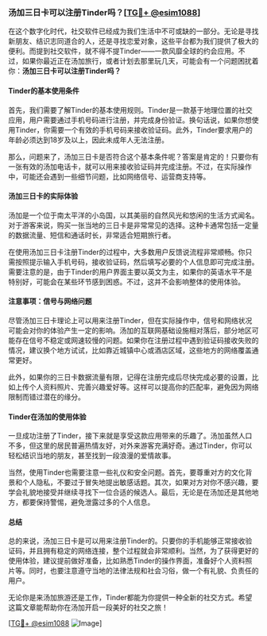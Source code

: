 ### 汤加三日卡可以注册Tinder吗？[[TG💪+ @esim1088](https://t.me/s/esim1088)]

在这个数字化时代，社交软件已经成为我们生活中不可或缺的一部分。无论是寻找新朋友、结识志同道合的人，还是寻找恋爱对象，这些平台都为我们提供了极大的便利。而提到社交软件，就不得不提Tinder——一款风靡全球的约会应用。不过，如果你最近正在汤加旅行，或者计划去那里玩几天，可能会有一个问题困扰着你：**汤加三日卡可以注册Tinder吗？**

#### Tinder的基本使用条件

首先，我们需要了解Tinder的基本使用规则。Tinder是一款基于地理位置的社交应用，用户需要通过手机号码进行注册，并完成身份验证。换句话说，如果你想使用Tinder，你需要一个有效的手机号码来接收验证码。此外，Tinder要求用户的年龄必须达到18岁及以上，因此未成年人无法注册。

那么，问题来了，汤加三日卡是否符合这个基本条件呢？答案是肯定的！只要你有一张有效的汤加电话卡，就可以用来接收验证码并完成注册。不过，在实际操作中，可能还会遇到一些细节问题，比如网络信号、运营商支持等。

#### 汤加三日卡的实际体验

汤加是一个位于南太平洋的小岛国，以其美丽的自然风光和悠闲的生活方式闻名。对于游客来说，购买一张当地的三日卡是非常常见的选择。这种卡通常包括一定量的数据流量、短信和通话时长，非常适合短期旅行者。

在使用汤加三日卡注册Tinder的过程中，大多数用户反馈说流程非常顺畅。你只需按照提示输入手机号码，接收验证码，然后填写必要的个人信息即可完成注册。需要注意的是，由于Tinder的用户界面主要以英文为主，如果你的英语水平不是特别好，可能会在某些环节感到困惑。不过，这并不会影响整体的使用体验。

#### 注意事项：信号与网络问题

尽管汤加三日卡理论上可以用来注册Tinder，但在实际操作中，信号和网络状况可能会对你的体验产生一定的影响。汤加的互联网基础设施相对落后，部分地区可能存在信号不稳定或网速较慢的问题。如果你在注册过程中遇到验证码接收失败的情况，建议换个地方试试，比如靠近城镇中心或酒店区域，这些地方的网络覆盖通常更好。

此外，如果你的三日卡数据流量有限，记得在注册完成后尽快完成必要的设置，比如上传个人资料照片、完善兴趣爱好等。这样可以提高你的匹配率，避免因为网络限制而错过潜在的缘分。

#### Tinder在汤加的使用体验

一旦成功注册了Tinder，接下来就是享受这款应用带来的乐趣了。汤加虽然人口不多，但这里的居民普遍热情友好，对外来游客充满好奇。通过Tinder，你可以轻松结识当地的朋友，甚至找到一段浪漫的爱情故事。

当然，使用Tinder也需要注意一些礼仪和安全问题。首先，要尊重对方的文化背景和个人隐私，不要过于冒失地提出敏感话题。其次，如果对方对你不感兴趣，要学会礼貌地接受并继续寻找下一位合适的候选人。最后，无论是在汤加还是其他地方，都要保持警惕，避免泄露过多的个人信息。

#### 总结

总的来说，汤加三日卡是可以用来注册Tinder的。只要你的手机能够正常接收验证码，并且拥有稳定的网络连接，整个过程就会非常顺利。当然，为了获得更好的使用体验，建议提前做好准备，比如熟悉Tinder的操作界面，准备好个人资料照片等。同时，也要注意遵守当地的法律法规和社会习俗，做一个有礼貌、负责任的用户。

无论你是来汤加旅游还是工作，Tinder都能为你提供一种全新的社交方式。希望这篇文章能帮助你在汤加开启一段美好的社交之旅！

[[TG💪+ @esim1088](https://t.me/s/esim1088) ![Image](https://i.postimg.cc/4NQfJmqS/Snipaste-2025-05-13-00-14-12.png)]
